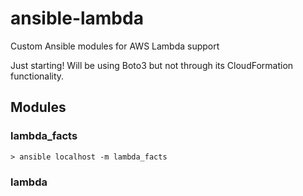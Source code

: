 # ansible-lambda
Custom Ansible modules for AWS Lambda support

Just starting!  Will be using Boto3 but not through its CloudFormation functionality. 

## Modules

### lambda_facts

`> ansible localhost -m lambda_facts`

### lambda
